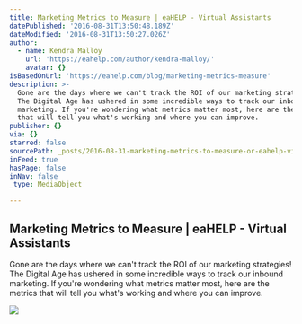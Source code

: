 ```yaml
---
title: Marketing Metrics to Measure | eaHELP - Virtual Assistants
datePublished: '2016-08-31T13:50:48.189Z'
dateModified: '2016-08-31T13:50:27.026Z'
author:
  - name: Kendra Malloy
    url: 'https://eahelp.com/author/kendra-malloy/'
    avatar: {}
isBasedOnUrl: 'https://eahelp.com/blog/marketing-metrics-measure'
description: >-
  Gone are the days where we can't track the ROI of our marketing strategies!
  The Digital Age has ushered in some incredible ways to track our inbound
  marketing. If you're wondering what metrics matter most, here are the metrics
  that will tell you what's working and where you can improve.
publisher: {}
via: {}
starred: false
sourcePath: _posts/2016-08-31-marketing-metrics-to-measure-or-eahelp-virtual-assistants.md
inFeed: true
hasPage: false
inNav: false
_type: MediaObject

---
```

<article style=""><h1>Marketing Metrics to Measure | eaHELP - Virtual Assistants</h1><p>Gone are the days where we can't track the ROI of our marketing strategies! The Digital Age has ushered in some incredible ways to track our inbound marketing. If you're wondering what metrics matter most, here are the metrics that will tell you what's working and where you can improve.</p><img src="https://eahelp.com/wp-content/uploads/2016/05/Marketing-Metrics-to-Measure.jpg" /></article>